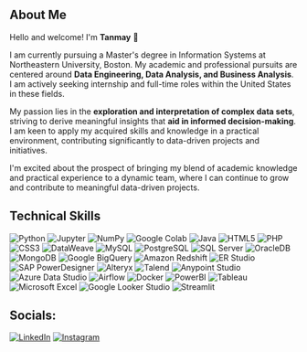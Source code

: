 ## About Me
Hello and welcome! I'm **Tanmay** 👋

I am currently pursuing a Master's degree in Information Systems at Northeastern University, Boston. My academic and professional pursuits are centered around **Data Engineering, Data Analysis, and Business Analysis**. I am actively seeking internship and full-time roles within the United States in these fields.

My passion lies in the **exploration and interpretation of complex data sets**, striving to derive meaningful insights that **aid in informed decision-making**. I am keen to apply my acquired skills and knowledge in a practical environment, contributing significantly to data-driven projects and initiatives.

I'm excited about the prospect of bringing my blend of academic knowledge and practical experience to a dynamic team, where I can continue to grow and contribute to meaningful data-driven projects.

## Technical Skills

![Python](https://img.shields.io/badge/-Python-3776AB?style=flat-square&logo=Python&logoColor=white)
![Jupyter](https://img.shields.io/badge/-Jupyter-F37626?style=flat-square&logo=Jupyter&logoColor=white)
![NumPy](https://img.shields.io/badge/-NumPy-013243?style=flat-square&logo=NumPy&logoColor=white)
![Google Colab](https://img.shields.io/badge/-Google%20Colab-F9AB00?style=flat-square&logo=Google-Colab&logoColor=white)
![Java](https://img.shields.io/badge/-Java-007396?style=flat-square&logo=Java&logoColor=white)
![HTML5](https://img.shields.io/badge/-HTML5-E34F26?style=flat-square&logo=HTML5&logoColor=white)
![PHP](https://img.shields.io/badge/-PHP-777BB4?style=flat-square&logo=PHP&logoColor=white)
![CSS3](https://img.shields.io/badge/-CSS3-1572B6?style=flat-square&logo=CSS3&logoColor=white)
![DataWeave](https://img.shields.io/badge/-DataWeave-blue?style=flat-square)
![MySQL](https://img.shields.io/badge/-MySQL-4479A1?style=flat-square&logo=MySQL&logoColor=white)
![PostgreSQL](https://img.shields.io/badge/-PostgreSQL-336791?style=flat-square&logo=PostgreSQL&logoColor=white)
![SQL Server](https://img.shields.io/badge/-SQL%20Server-CC2927?style=flat-square&logo=Microsoft-SQL-Server&logoColor=white)
![OracleDB](https://img.shields.io/badge/-OracleDB-F80000?style=flat-square&logo=Oracle&logoColor=white)
![MongoDB](https://img.shields.io/badge/-MongoDB-47A248?style=flat-square&logo=MongoDB&logoColor=white)
![Google BigQuery](https://img.shields.io/badge/-Google%20BigQuery-4285F4?style=flat-square&logo=Google-Cloud&logoColor=white)
![Amazon Redshift](https://img.shields.io/badge/-Amazon%20Redshift-FF9900?style=flat-square&logo=Amazon-AWS&logoColor=white)
![ER Studio](https://img.shields.io/badge/-ER%20Studio-003B57?style=flat-square&logoColor=white)
![SAP PowerDesigner](https://img.shields.io/badge/-SAP%20PowerDesigner-0FAAFF?style=flat-square&logoColor=white)
![Alteryx](https://img.shields.io/badge/-Alteryx-FF6B00?style=flat-square&logo=Alteryx&logoColor=white)
![Talend](https://img.shields.io/badge/-Talend-FF6D70?style=flat-square&logo=Talend&logoColor=white)
![Anypoint Studio](https://img.shields.io/badge/-Anypoint%20Studio-FF6C37?style=flat-square&logo=MuleSoft&logoColor=white)
![Azure Data Studio](https://img.shields.io/badge/-Azure%20Data%20Studio-0078D4?style=flat-square&logo=Microsoft-Azure&logoColor=white)
![Airflow](https://img.shields.io/badge/-Airflow-017CEE?style=flat-square&logo=Apache-Airflow&logoColor=white)
![Docker](https://img.shields.io/badge/-Docker-2496ED?style=flat-square&logo=Docker&logoColor=white)
![PowerBI](https://img.shields.io/badge/-PowerBI-F2C811?style=flat-square&logo=Power-BI&logoColor=black)
![Tableau](https://img.shields.io/badge/-Tableau-E97627?style=flat-square&logo=Tableau&logoColor=white)
![Microsoft Excel](https://img.shields.io/badge/-Microsoft%20Excel-217346?style=flat-square&logo=Microsoft-Excel&logoColor=white)
![Google Looker Studio](https://img.shields.io/badge/-Google%20Looker%20Studio-4285F4?style=flat-square&logo=Google-Analytics&logoColor=white)
![Streamlit](https://img.shields.io/badge/-Streamlit-FF4B4B?style=flat-square&logo=Streamlit&logoColor=white)


## Socials:
[![LinkedIn](https://img.shields.io/badge/-LinkedIn-0077B5?style=flat-square&logo=LinkedIn&logoColor=white)](https://www.linkedin.com/in/tanmay-zope/)
[![Instagram](https://img.shields.io/badge/-Instagram-E4405F?style=flat-square&logo=Instagram&logoColor=white)](https://www.instagram.com/_tanmayz_/)
